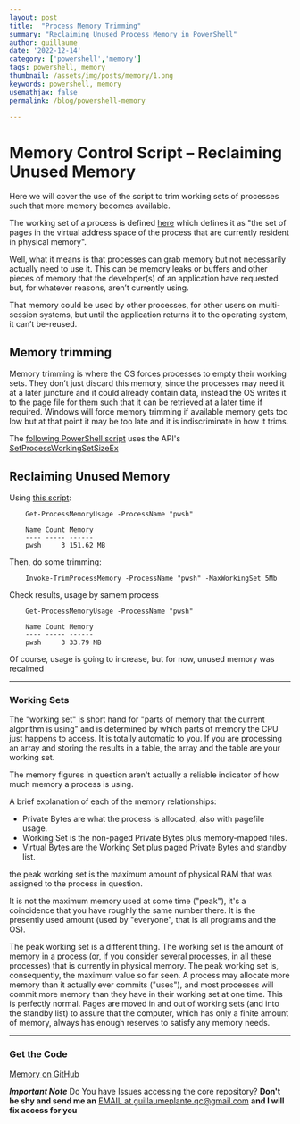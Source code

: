 ```yaml
---
layout: post
title:  "Process Memory Trimming"
summary: "Reclaiming Unused Process Memory in PowerShell"
author: guillaume
date: '2022-12-14'
category: ['powershell','memory']
tags: powershell, memory
thumbnail: /assets/img/posts/memory/1.png
keywords: powershell, memory
usemathjax: false
permalink: /blog/powershell-memory

---
```


# Memory Control Script – Reclaiming Unused Memory

Here we will cover the use of the script to trim working sets of processes such that more memory becomes available.

The working set of a process is defined [here](https://msdn.microsoft.com/en-us/library/windows/desktop/cc441804(v=vs.85).aspx) which defines it as "the set of pages in the virtual address space of the process that are currently resident in physical memory".

Well, what it means is that processes can grab memory but not necessarily actually need to use it. This can be memory leaks or buffers and other pieces of memory that the developer(s) of an application have requested but, for whatever reasons, aren’t currently using.

That memory could be used by other processes, for other users on multi-session systems, but until the application returns it to the operating system, it can’t be-reused.

## Memory trimming 

Memory trimming is where the OS forces processes to empty their working sets. They don’t just discard this memory, since the processes may need it at a later juncture and it could already contain data, instead the OS writes it to the page file for them such that it can be retrieved at a later time if required. Windows will force memory trimming if available memory gets too low but at that point it may be too late and it is indiscriminate in how it trims.

The [following PowerShell script](https://github.com/arsscriptum/PowerShell.DebuggingTools/blob/master/Memory/MemoryTrim.ps1) uses the API's [SetProcessWorkingSetSizeEx](https://msdn.microsoft.com/en-us/library/windows/desktop/ms686237(v=vs.85).aspx)

## Reclaiming Unused Memory

Using [this script](https://github.com/arsscriptum/PowerShell.DebuggingTools/blob/master/Memory/MemoryTrim.ps1):

```
    Get-ProcessMemoryUsage -ProcessName "pwsh"

	Name Count Memory
	---- ----- ------
	pwsh     3 151.62 MB
```

Then, do some trimming:

```
    Invoke-TrimProcessMemory -ProcessName "pwsh" -MaxWorkingSet 5Mb
```

Check results, usage by samem process
```
    Get-ProcessMemoryUsage -ProcessName "pwsh"

    Name Count Memory
    ---- ----- ------
    pwsh     3 33.79 MB
```


Of course, usage is going to increase, but for now, unused memory was recaimed


-----------------------------------------------------------------

### Working Sets

The "working set" is short hand for "parts of memory that the current algorithm is using" and is determined by which parts of memory the CPU just happens to access. It is totally automatic to you. If you are processing an array and storing the results in a table, the array and the table are your working set.

The memory figures in question aren't actually a reliable indicator of how much memory a process is using.

A brief explanation of each of the memory relationships:

- Private Bytes are what the process is allocated, also with pagefile usage.
- Working Set is the non-paged Private Bytes plus memory-mapped files.
- Virtual Bytes are the Working Set plus paged Private Bytes and standby list.

the peak working set is the maximum amount of physical RAM that was assigned to the process in question.

It is not the maximum memory used at some time ("peak"), it's a coincidence that you have roughly the same number there. It is the presently used amount (used by "everyone", that is all programs and the OS).

The peak working set is a different thing. The working set is the amount of memory in a process (or, if you consider several processes, in all these processes) that is currently in physical memory. The peak working set is, consequently, the maximum value so far seen.
A process may allocate more memory than it actually ever commits ("uses"), and most processes will commit more memory than they have in their working set at one time. This is perfectly normal. Pages are moved in and out of working sets (and into the standby list) to assure that the computer, which has only a finite amount of memory, always has enough reserves to satisfy any memory needs.


-----------------------------------------------------------------

### Get the Code

[Memory on GitHub](https://github.com/arsscriptum/PowerShell.DebuggingTools/tree/master/Memory)

***Important Note*** Do You have Issues accessing the core repository? **Don't be shy and send me an** [EMAIL at guillaumeplante.qc@gmail.com](mailto:guillaumeplante.qc@gmail.com) **and I will fix access for you**